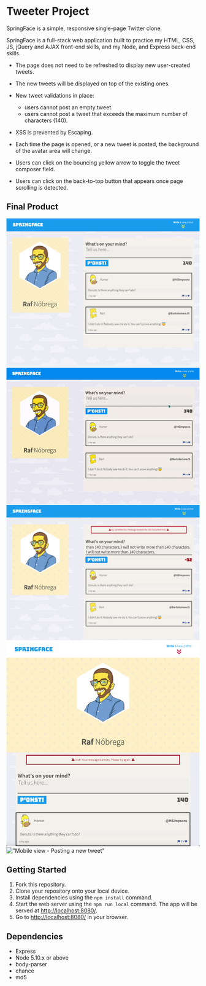 # Tweeter Project

SpringFace is a simple, responsive single-page Twitter clone.

SpringFace is a full-stack web application built to practice my HTML, CSS, JS, jQuery and AJAX front-end skills, and my Node, and Express back-end skills.

- The page does not need to be refreshed to display new user-created tweets. 
- The new tweets will be displayed on top of the existing ones.
- New tweet validations in place: 
  - users cannot post an empty tweet.
  - users cannot post a tweet that exceeds the maximum number of characters (140).
- XSS is prevented by Escaping.

- Each time the page is opened, or a new tweet is posted, the background of the avatar area will change.
- Users can click on the bouncing yellow arrow to toggle the tweet composer field.
- Users can click on the back-to-top button that appears once page scrolling is detected.

## Final Product

!["Desktop view"](https://github.com/rafnobrega/tweeter/blob/master/docs/desktop%20app.png?raw=true)
!["Desktop view - posting a new tweet"](https://github.com/rafnobrega/tweeter/blob/master/docs/Desktop%20view%20-%20posting%20a%20new%20tweet.gif?raw=true)
!["Desktop view - Tweet exceeds 140 characters"](https://github.com/rafnobrega/tweeter/blob/master/docs/140%20characters%20exceeded%20error%20message.png?raw=true)
!["Tablet view - Tweet is empty"](https://github.com/rafnobrega/tweeter/blob/master/docs/empty%20tweet%20error%20message.png?raw=true)
!["Mobile view - Posting a new tweet"](https://github.com/rafnobrega/tweeter/blob/master/docs/mobile%20view%20-%20posting%20a%20new%20tweet.gif?raw=true)


## Getting Started

1. Fork this repository.
2. Clone your repository onto your local device.
3. Install dependencies using the `npm install` command.
3. Start the web server using the `npm run local` command. The app will be served at <http://localhost:8080/>.
4. Go to <http://localhost:8080/> in your browser.

## Dependencies

- Express
- Node 5.10.x or above
- body-parser
- chance
- md5
